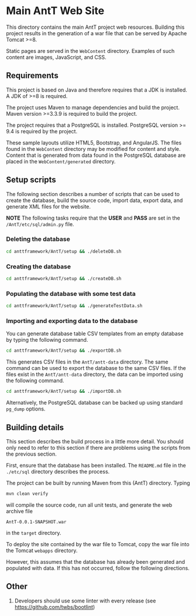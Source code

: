 
# Main AntT Web Site

This directory contains the main AntT project web resources.  Building
this project results in the generation of a war file that can be
served by Apache Tomcat >=8.

Static pages are served in the `WebContent` directory.  Examples of
such content are images, JavaScript, and CSS.

## Requirements

This project is based on Java and therefore requires that a JDK is
installed.  A JDK of >=8 is required.

The project uses Maven to manage dependencies and build the
project. Maven version >=3.3.9 is required to build the project.

The project requires that a PostgreSQL is installed.  PostgreSQL
version >= 9.4 is required by the project.

These sample layouts utilize HTML5, Bootstrap, and AngularJS. The
files found in the `WebContent` directory may be modified for content
and style.  Content that is generated from data found in the
PostgreSQL database are placed in the `WebContent/generated`
directory.


## Setup scripts

The following section describes a number of scripts that can be used
to create the database, build the source code, import data, export
data, and generate XML files for the website.

**NOTE** The following tasks require that the **USER** and **PASS**
  are set in the `/AntT/etc/sql/admin.py` file.


### Deleting the database

```bash
cd anttframework/AntT/setup && ./deleteDB.sh
```

### Creating the database

```bash
cd anttframework/AntT/setup && ./createDB.sh
```

### Populating the database with some **test** data

```bash
cd anttframework/AntT/setup && ./generateTestData.sh
```

### Importing and exporting data to the database

You can generate database table CSV templates from an empty database
by typing the following command.

```bash
cd anttframework/AntT/setup && ./exportDB.sh
```

This generates CSV files in the `AntT/antt-data` directory. The same
command can be used to export the database to the same CSV files.  If
the files exist in the `AntT/antt-data` directory, the data can be
imported using the following command.

```bash
cd anttframework/AntT/setup && ./importDB.sh
```

Alternatively, the PostgreSQL database can be backed up using standard
`pg_dump` options.

## Building details

This section describes the build process in a little more detail.  You
should only need to refer to this section if there are problems using
the scripts from the previous section.

First, ensure that the database has been installed.  The `README.md`
file in the `./etc/sql` directory describes the process.

The project can be built by running Maven from this (AntT)
directory. Typing

```bash
mvn clean verify
```

will compile the source code, run all unit tests, and generate the web
archive file

```
AntT-0.0.1-SNAPSHOT.war
```

in the `target` directory.

To deploy the site contained by the war file to Tomcat, copy the war
file into the Tomcat `webapps` directory.

However, this assumes that the database has already been generated and
populated with data.  If this has not occurred, follow the following
directions.


## Other

1. Developers should use some linter with every release (see
   https://github.com/twbs/bootlint)


<!--  LocalWords:  mvn AntT WebContent CSS JDK PostgreSQL README md
 -->
<!--  LocalWords:  webapps AngularJS CSV cd anttframework antt py
 -->
<!--  LocalWords:  linter
 -->
